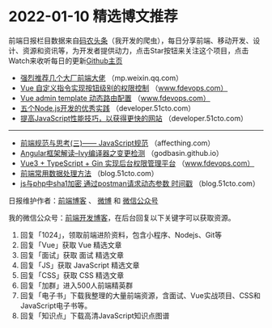 # 2022-01-10 精选博文推荐

前端日报栏目数据来自[码农头条](https://toutiao.qdkfweb.cn/)（我开发的爬虫），每日分享前端、移动开发、设计、资源和资讯等，为开发者提供动力，点击Star按钮来关注这个项目，点击Watch来收听每日的更新[Github主页](https://github.com/kujian/frontendDaily)
* [强烈推荐几个大厂前端大佬](https://mp.weixin.qq.com/s?__biz=Mzg5ODA5NTM1Mw==&mid=2247497651&idx=1&sn=a5bc82fc747aa5af1d46d5b6011e6f4d) （mp.weixin.qq.com）
* [Vue 自定义指令实现按钮级别的权限控制](https://www.fdevops.com/2021/05/29/vue-30814) （www.fdevops.com）
* [Vue admin template 动态路由配置](https://www.fdevops.com/2021/05/29/vue-30806) （www.fdevops.com）
* [五个Node.js开发的优秀实践](https://developer.51cto.com/art/202201/698202.htm) （developer.51cto.com）
* [提高JavaScript性能技巧，以获得更快的网站](https://developer.51cto.com/art/202201/698431.htm) （developer.51cto.com）

***
* [前端规范与思考(三)—— JavaScript规范](https://affecthing.com/20220109/principle_javascript/) （affecthing.com）
* [Angular框架解读&#8211;Ivy编译器之变更检测](https://godbasin.github.io/2022/01/09/angular-design-ivy-6-detect-change/) （godbasin.github.io）
* [Vue3 + TypeScript + Gin 实现后台权限管理平台](https://www.fdevops.com/2021/09/15/30967) （www.fdevops.com）
* [前端常用数据处理方法](https://blog.51cto.com/u_15477976/4901356) （blog.51cto.com）
* [js与php中sha1加密 通过postman请求动态参数 时间戳](https://blog.51cto.com/u_15485038/4900630) （blog.51cto.com）

日报维护作者：[前端博客](https://qdkfweb.cn/) 、 [微博](http://weibo.com/kujian) 和 [微信公众号](https://open.weixin.qq.com/qr/code?username=caibaojian_com)

我的微信公众号：[前端开发博客](https://open.weixin.qq.com/qr/code?username=caibaojian_com)，在后台回复以下关键字可以获取资源。

1. 回复「1024」，领取前端进阶资料，包含小程序、Nodejs、Git等
2. 回复「Vue」获取 Vue 精选文章
3. 回复「面试」获取 面试 精选文章
4. 回复「JS」获取 JavaScript 精选文章
5. 回复「CSS」获取 CSS 精选文章
6. 回复「加群」进入500人前端精英群
7. 回复「电子书」下载我整理的大量前端资源，含面试、Vue实战项目、CSS和JavaScript电子书等。
8. 回复「知识点」下载高清JavaScript知识点图谱